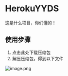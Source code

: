 # HerokuYYDS

这是什么项目，你们懂的！

## 使用步骤

1. 点击此处下载压缩包
2. 解压压缩包，得到以下文件

![image.png](https://s2.loli.net/2021/12/27/Cv42NyfY51Gstgk.png)
